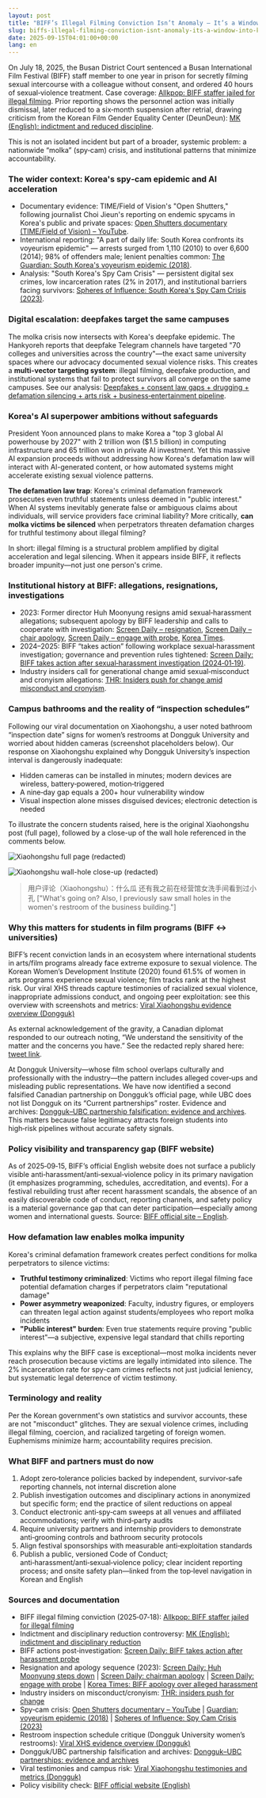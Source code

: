 ```yaml
---
layout: post
title: "BIFF’s Illegal Filming Conviction Isn’t Anomaly — It’s a Window into Korea’s Spy‑Cam Crisis and a Culture of Cover‑Up (edited 2025-09-18T03:18)"
slug: biffs-illegal-filming-conviction-isnt-anomaly-its-a-window-into-koreas-spycam-crisis-and-a-culture-of-coverup
date: 2025-09-15T04:01:00+00:00
lang: en
---
```


On July 18, 2025, the Busan District Court sentenced a Busan International Film Festival (BIFF) staff member to one year in prison for secretly filming sexual intercourse with a colleague without consent, and ordered 40 hours of sexual‑violence treatment. Case coverage: [Allkpop: BIFF staffer jailed for illegal filming](https://www.allkpop.com/article/2025/07/busan-international-film-festival-staff-member-jailed-for-secretly-filming-colleague-during-sexual-intercourse). Prior reporting shows the personnel action was initially dismissal, later reduced to a six‑month suspension after retrial, drawing criticism from the Korean Film Gender Equality Center (DeunDeun): [MK (English): indictment and reduced discipline](https://www.mk.co.kr/en/society/11262521).

This is not an isolated incident but part of a broader, systemic problem: a nationwide “molka” (spy‑cam) crisis, and institutional patterns that minimize accountability.

### The wider context: Korea's spy‑cam epidemic and AI acceleration
- Documentary evidence: TIME/Field of Vision's "Open Shutters," following journalist Choi Jieun's reporting on endemic spycams in Korea's public and private spaces: [Open Shutters documentary (TIME/Field of Vision) – YouTube](https://www.youtube.com/watch?v=yQr7Pnag0Yw).
- International reporting: "A part of daily life: South Korea confronts its voyeurism epidemic" — arrests surged from 1,110 (2010) to over 6,600 (2014); 98% of offenders male; lenient penalties common: [The Guardian: South Korea's voyeurism epidemic (2018)](https://www.theguardian.com/world/2018/jul/03/a-part-of-daily-life-south-korea-confronts-its-voyeurism-epidemic-sexual-harassment).
- Analysis: "South Korea's Spy Cam Crisis" — persistent digital sex crimes, low incarceration rates (2% in 2017), and institutional barriers facing survivors: [Spheres of Influence: South Korea's Spy Cam Crisis (2023)](https://spheresofinfluence.ca/south-koreas-spy-cam-crisis/).

### Digital escalation: deepfakes target the same campuses
The molka crisis now intersects with Korea's deepfake epidemic. The Hankyoreh reports that deepfake Telegram channels have targeted "70 colleges and universities across the country"—the exact same university spaces where our advocacy documented sexual violence risks. This creates a **multi-vector targeting system**: illegal filming, deepfake production, and institutional systems that fail to protect survivors all converge on the same campuses. See our analysis: [Deepfakes + consent law gaps + drugging + defamation silencing + arts risk + business‑entertainment pipeline](https://blog.genderwatchdog.org/deepfakes-consent-law-gaps-drugging-defamation-silencing-arts-risk-businessentertainment-pipeline/).

### Korea's AI superpower ambitions without safeguards
President Yoon announced plans to make Korea a "top 3 global AI powerhouse by 2027" with 2 trillion won ($1.5 billion) in computing infrastructure and 65 trillion won in private AI investment. Yet this massive AI expansion proceeds without addressing how Korea's defamation law will interact with AI-generated content, or how automated systems might accelerate existing sexual violence patterns.

**The defamation law trap**: Korea's criminal defamation framework prosecutes even truthful statements unless deemed in "public interest." When AI systems inevitably generate false or ambiguous claims about individuals, will service providers face criminal liability? More critically, **can molka victims be silenced** when perpetrators threaten defamation charges for truthful testimony about illegal filming?

In short: illegal filming is a structural problem amplified by digital acceleration and legal silencing. When it appears inside BIFF, it reflects broader impunity—not just one person's crime.

### Institutional history at BIFF: allegations, resignations, investigations
- 2023: Former director Huh Moonyung resigns amid sexual‑harassment allegations; subsequent apology by BIFF leadership and calls to cooperate with investigation: [Screen Daily – resignation](https://www.screendaily.com/news/busan-festival-director-huh-moonyung-steps-down-amid-sexual-harassment-allegations/5182848.article), [Screen Daily – chair apology](https://www.screendaily.com/news/busan-festival-chairman-issues-apology-over-handling-of-sexual-harassment-allegations/5183184.article), [Screen Daily – engage with probe](https://www.screendaily.com/news/busan-film-festival-advises-former-director-to-engage-with-sexual-harassment-investigation/5185638.article), [Korea Times](https://www.koreatimes.co.kr/entertainment/films/20230615/busan-film-festival-apologizes-over-alleged-sexual-harassment-case-involving-ex-director).
- 2024–2025: BIFF “takes action” following workplace sexual‑harassment investigation; governance and prevention rules tightened: [Screen Daily: BIFF takes action after sexual‑harassment investigation (2024‑01‑19)](https://www.screendaily.com/news/busan-film-festival-takes-action-following-sexual-harassment-investigation/5189637.article).
- Industry insiders call for generational change amid sexual‑misconduct and cronyism allegations: [THR: Insiders push for change amid misconduct and cronyism](https://www.hollywoodreporter.com/movies/movie-features/busan-film-festival-sexual-misconduct-cronyism-allegations-1235517184/).


### Campus bathrooms and the reality of “inspection schedules”
Following our viral documentation on Xiaohongshu, a user noted bathroom “inspection date” signs for women’s restrooms at Dongguk University and worried about hidden cameras (screenshot placeholders below). Our response on Xiaohongshu explained why Dongguk University’s inspection interval is dangerously inadequate:
- Hidden cameras can be installed in minutes; modern devices are wireless, battery‑powered, motion‑triggered
- A nine‑day gap equals a 200+ hour vulnerability window
- Visual inspection alone misses disguised devices; electronic detection is needed

To illustrate the concern students raised, here is the original Xiaohongshu post (full page), followed by a close-up of the wall hole referenced in the comments below.

![Xiaohongshu full page (redacted)](https://github.com/Gender-Watchdog/genderwatchdog_metookorea2025/blob/master/imgs/xiaohongshu/spy-cam-comments-dongguk-wacz-screenshots/05242025-dongguk-bathroom-redacted-full-page.png?raw=true)

![Xiaohongshu wall-hole close-up (redacted)](https://github.com/Gender-Watchdog/genderwatchdog_metookorea2025/blob/master/imgs/xiaohongshu/spy-cam-comments-dongguk-wacz-screenshots/05242025-dongguk-bathroom-wall-hole-wacz-redacted-closeup.png?raw=true)



> 用户评论（Xiaohongshu）：什么瓜 还有我之前在经营馆女洗手间看到过小孔 ["What's going on? Also, I previously saw small holes in the women's restroom of the business building."]

### Why this matters for students in film programs (BIFF ↔ universities)
BIFF’s recent conviction lands in an ecosystem where international students in arts/film programs already face extreme exposure to sexual violence. The Korean Women’s Development Institute (2020) found 61.5% of women in arts programs experience sexual violence; film tracks rank at the highest risk. Our viral XHS threads capture testimonies of racialized sexual violence, inappropriate admissions conduct, and ongoing peer exploitation: see this overview with screenshots and metrics: [Viral Xiaohongshu evidence overview (Dongguk)](https://blog.genderwatchdog.org/viral-xiaohongshu-post-exposes-dongguk-university-sexual-violence-crisis-victims-break-their-silence/)

As external acknowledgement of the gravity, a Canadian diplomat responded to our outreach noting, “We understand the sensitivity of the matter and the concerns you have.” See the redacted reply shared here: [tweet link](https://x.com/Gender_Watchdog/status/1959510392465698985).

At Dongguk University—whose film school overlaps culturally and professionally with the industry—the pattern includes alleged cover‑ups and misleading public representations. We have now identified a second falsified Canadian partnership on Dongguk’s official page, while UBC does not list Dongguk on its “Current partnerships” roster. Evidence and archives: [Dongguk–UBC partnership falsification: evidence and archives](https://blog.genderwatchdog.org/second-falsified-partnership-on-dongguk-universitys-website-ubc-not-listed-by-ubc-150-days-of-silence/). This matters because false legitimacy attracts foreign students into high‑risk pipelines without accurate safety signals.

### Policy visibility and transparency gap (BIFF website)
As of 2025‑09‑15, BIFF’s official English website does not surface a publicly visible anti‑harassment/anti‑sexual‑violence policy in its primary navigation (it emphasizes programming, schedules, accreditation, and events). For a festival rebuilding trust after recent harassment scandals, the absence of an easily discoverable code of conduct, reporting channels, and safety policy is a material governance gap that can deter participation—especially among women and international guests. Source: [BIFF official site – English](https://www.biff.kr/eng/).

### How defamation law enables molka impunity
Korea's criminal defamation framework creates perfect conditions for molka perpetrators to silence victims:
- **Truthful testimony criminalized**: Victims who report illegal filming face potential defamation charges if perpetrators claim "reputational damage"
- **Power asymmetry weaponized**: Faculty, industry figures, or employers can threaten legal action against students/employees who report molka incidents
- **"Public interest" burden**: Even true statements require proving "public interest"—a subjective, expensive legal standard that chills reporting

This explains why the BIFF case is exceptional—most molka incidents never reach prosecution because victims are legally intimidated into silence. The 2% incarceration rate for spy-cam crimes reflects not just judicial leniency, but systematic legal deterrence of victim testimony.

### Terminology and reality
Per the Korean government's own statistics and survivor accounts, these are not "misconduct" glitches. They are sexual violence crimes, including illegal filming, coercion, and racialized targeting of foreign women. Euphemisms minimize harm; accountability requires precision.

### What BIFF and partners must do now
1) Adopt zero‑tolerance policies backed by independent, survivor‑safe reporting channels, not internal discretion alone  
2) Publish investigation outcomes and disciplinary actions in anonymized but specific form; end the practice of silent reductions on appeal  
3) Conduct electronic anti‑spy‑cam sweeps at all venues and affiliated accommodations; verify with third‑party audits  
4) Require university partners and internship providers to demonstrate anti‑grooming controls and bathroom security protocols  
5) Align festival sponsorships with measurable anti‑exploitation standards  
6) Publish a public, versioned Code of Conduct; anti‑harassment/anti‑sexual‑violence policy; clear incident reporting process; and onsite safety plan—linked from the top‑level navigation in Korean and English  

### Sources and documentation
- BIFF illegal filming conviction (2025‑07‑18): [Allkpop: BIFF staffer jailed for illegal filming](https://www.allkpop.com/article/2025/07/busan-international-film-festival-staff-member-jailed-for-secretly-filming-colleague-during-sexual-intercourse)  
- Indictment and disciplinary reduction controversy: [MK (English): indictment and disciplinary reduction](https://www.mk.co.kr/en/society/11262521)  
- BIFF actions post‑investigation: [Screen Daily: BIFF takes action after harassment probe](https://www.screendaily.com/news/busan-film-festival-takes-action-following-sexual-harassment-investigation/5189637.article)  
- Resignation and apology sequence (2023): [Screen Daily: Huh Moonyung steps down](https://www.screendaily.com/news/busan-festival-director-huh-moonyung-steps-down-amid-sexual-harassment-allegations/5182848.article) | [Screen Daily: chairman apology](https://www.screendaily.com/news/busan-festival-chairman-issues-apology-over-handling-of-sexual-harassment-allegations/5183184.article) | [Screen Daily: engage with probe](https://www.screendaily.com/news/busan-film-festival-advises-former-director-to-engage-with-sexual-harassment-investigation/5185638.article) | [Korea Times: BIFF apology over alleged harassment](https://www.koreatimes.co.kr/entertainment/films/20230615/busan-film-festival-apologizes-over-alleged-sexual-harassment-case-involving-ex-director)  
- Industry insiders on misconduct/cronyism: [THR: insiders push for change](https://www.hollywoodreporter.com/movies/movie-features/busan-film-festival-sexual-misconduct-cronyism-allegations-1235517184/)  
- Spy‑cam crisis: [Open Shutters documentary – YouTube](https://www.youtube.com/watch?v=yQr7Pnag0Yw) | [Guardian: voyeurism epidemic (2018)](https://www.theguardian.com/world/2018/jul/03/a-part-of-daily-life-south-korea-confronts-its-voyeurism-epidemic-sexual-harassment) | [Spheres of Influence: Spy Cam Crisis (2023)](https://spheresofinfluence.ca/south-koreas-spy-cam-crisis/)  
- Restroom inspection schedule critique (Dongguk University women’s restrooms): [Viral XHS evidence overview (Dongguk)](https://blog.genderwatchdog.org/viral-xiaohongshu-post-exposes-dongguk-university-sexual-violence-crisis-victims-break-their-silence/)  
- Dongguk/UBC partnership falsification and archives: [Dongguk–UBC partnerships: evidence and archives](https://blog.genderwatchdog.org/second-falsified-partnership-on-dongguk-universitys-website-ubc-not-listed-by-ubc-150-days-of-silence/)  
- Viral testimonies and campus risk: [Viral Xiaohongshu testimonies and metrics (Dongguk)](https://blog.genderwatchdog.org/viral-xiaohongshu-post-exposes-dongguk-university-sexual-violence-crisis-victims-break-their-silence/)
 - Policy visibility check: [BIFF official website (English)](https://www.biff.kr/eng/)  


